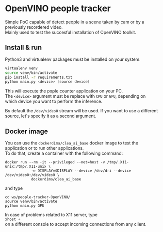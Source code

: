 # OpenVINO people tracker

Simple PoC capable of detect people in a scene taken by cam or by a previously recordered video.  
Mainly used to test the succesful installation of OpenVINO toolkit.

## Install & run

Python3 and virtualenv packages must be installed on your system.

``` bash
virtualenv venv
source venv/bin/activate
pip install -r requirements.txt
python main.py <device> [source device]
```

This will execute the pople counter application on your PC.  
The `<device>` argument must be replace with `CPU` or `GPU`, depending on which device you want to perform the inference.

By default the `/dev/video0` stream will be used. If you want to use a different source, let's specify it as a second argument.


## Docker image

You can use the `dockerdima/clea_ai_base` docker image to test the application or to run other applications.  
To do that, create a container with the following command:

```
docker run --rm -it --privileged --net=host -v /tmp/.X11-unix:/tmp/.X11-unix \
            -e DISPLAY=$DISPLAY --device /dev/dri --device /dev/video0:/dev/video0 \
            dockerdima/clea_ai_base
```

and type

```
cd ws/people-tracker-OpenVINO/
source venv/bin/activate
python main.py GPU
```

In case of problems related to X11 server, type  
`xhost +`  
on a different console to accept incoming connections from any client.